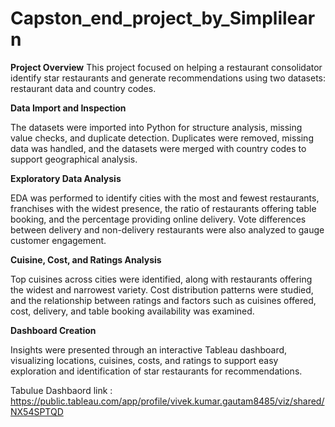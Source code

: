 # Capston_end_project_by_Simplilearn
**Project Overview**
This project focused on helping a restaurant consolidator identify star restaurants and generate recommendations using two datasets: restaurant data and country codes.

**Data Import and Inspection**

The datasets were imported into Python for structure analysis, missing value checks, and duplicate detection. Duplicates were removed, missing data was handled, and the datasets were merged with country codes to support geographical analysis.

**Exploratory Data Analysis**

EDA was performed to identify cities with the most and fewest restaurants, franchises with the widest presence, the ratio of restaurants offering table booking, and the percentage providing online delivery. Vote differences between delivery and non-delivery restaurants were also analyzed to gauge customer engagement.

**Cuisine, Cost, and Ratings Analysis**

Top cuisines across cities were identified, along with restaurants offering the widest and narrowest variety. Cost distribution patterns were studied, and the relationship between ratings and factors such as cuisines offered, cost, delivery, and table booking availability was examined.

**Dashboard Creation**

Insights were presented through an interactive Tableau dashboard, visualizing locations, cuisines, costs, and ratings to support easy exploration and identification of star restaurants for recommendations.

Tabulue Dashbaord link : https://public.tableau.com/app/profile/vivek.kumar.gautam8485/viz/shared/NX54SPTQD

